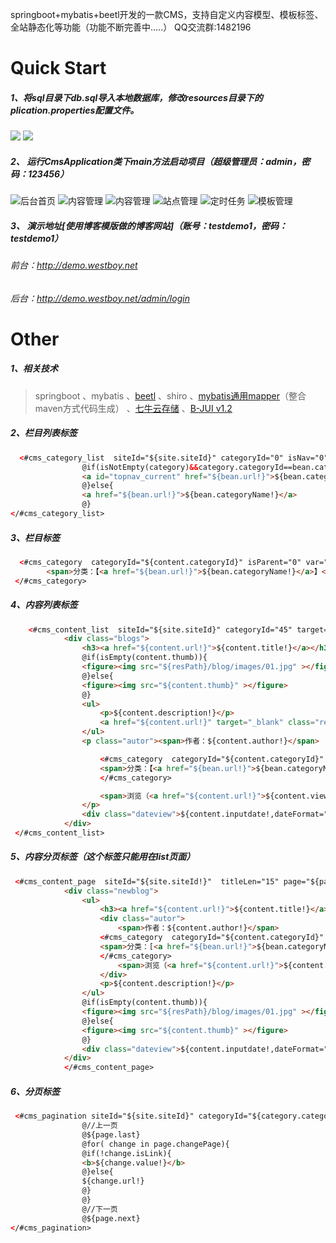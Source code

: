 springboot+mybatis+beetl开发的一款CMS，支持自定义内容模型、模板标签、全站静态化等功能（功能不断完善中.....）
QQ交流群:1482196
# Quick Start
##### 1、将sql目录下db.sql导入本地数据库，修改resources目录下的plication.properties配置文件。
![](https://raw.githubusercontent.com/westboy/CicadasCms/master/CicadasCms/doc/s1.png)
![](https://raw.githubusercontent.com/westboy/CicadasCms/master/CicadasCms/doc/s2.png)
##### 2、 运行CmsApplication类下main方法启动项目（超级管理员：admin，密码：123456）

![后台首页](https://raw.githubusercontent.com/westboy/CicadasCms/master/CicadasCms/doc/index.png "后台首页")
![内容管理](https://static.oschina.net/uploads/space/2017/0818/172741_OaDV_1409333.png "内容管理")
![内容管理](https://static.oschina.net/uploads/space/2017/0818/172843_eANP_1409333.png "内容管理")
![站点管理](https://static.oschina.net/uploads/space/2017/0818/172606_58lG_1409333.png "站点管理")
![定时任务](https://static.oschina.net/uploads/space/2017/0818/172806_vCHS_1409333.png "定时任务")
![模板管理](https://static.oschina.net/uploads/space/2017/0818/172932_JFLd_1409333.png "模板管理")
##### 3、 演示地址[使用博客模版做的博客网站]（账号：testdemo1，密码：testdemo1）
###### 前台：http://demo.westboy.net
###### 后台：http://demo.westboy.net/admin/login
# Other
##### 1、相关技术
> springboot
、mybatis
、[beetl](http://www.ibeetl.com "beetl")
、shiro
、[mybatis通用mapper](http://git.oschina.net/free/Mapper "通用mapper")（整合maven方式代码生成）
、[七牛云存储](https://portal.qiniu.com/signup?code=3lb7ah8vdj0ia "七牛云存储")
、[B-JUI v1.2](http://www.b-jui.com/download/ "B-JUI v1.2")
##### 2、栏目列表标签
```html
  <#cms_category_list  siteId="${site.siteId}" categoryId="0" isNav="0"   var="bean">
                @if(isNotEmpty(category)&&category.categoryId==bean.categoryId){
                <a id="topnav_current" href="${bean.url!}">${bean.categoryName!}</a>
                @}else{
                <a href="${bean.url!}">${bean.categoryName!}</a>
                @}
</#cms_category_list>
```
##### 3、栏目标签
```html
  <#cms_category  categoryId="${content.categoryId}" isParent="0" var="bean">
        <span>分类：【<a href="${bean.url!}">${bean.categoryName!}</a>】</span>
 </#cms_category>
```
##### 4、内容列表标签
```html
    <#cms_content_list  siteId="${site.siteId}" categoryId="45" target="1" orderBy="2" isHot="0" hasChild="1" size="15"   titleLen="15"   var="content">
            <div class="blogs">
                <h3><a href="${content.url!}">${content.title!}</a></h3>
                @if(isEmpty(content.thumb)){
                <figure><img src="${resPath}/blog/images/01.jpg" ></figure>
                @}else{
                <figure><img src="${content.thumb}" ></figure>
                @}
                <ul>
                    <p>${content.description!}</p>
                    <a href="${content.url!}" target="_blank" class="readmore">阅读全文&gt;&gt;</a>
                </ul>
                <p class="autor"><span>作者：${content.author!}</span>

                    <#cms_category  categoryId="${content.categoryId}" isParent="0" var="bean">
                    <span>分类：【<a href="${bean.url!}">${bean.categoryName!}</a>】</span>
                    </#cms_category>

                    <span>浏览（<a href="${content.url!}">${content.viewNum!}</a>）</span>
                </p>
                <div class="dateview">${content.inputdate!,dateFormat="yyyy-MM-dd"}</div>
            </div>
 </#cms_content_list>
```
##### 5、内容分页标签（这个标签只能用在list页面）
```html
 <#cms_content_page  siteId="${site.siteId!}"  titleLen="15" page="${page!}"  var="content">
            <div class="newblog">
                <ul>
                    <h3><a href="${content.url!}">${content.title!}</a></h3>
                    <div class="autor">
                        <span>作者：${content.author!}</span>
                    <#cms_category  categoryId="${content.categoryId}" isParent="0" var="bean">
                    <span>分类：[<a href="${bean.url!}">${bean.categoryName!}</a>]</span>
                    </#cms_category>
                        <span>浏览（<a href="${content.url!}">${content.viewNum!}</a>）</span>
                    </div>
                    <p>${content.description!}</p>
                </ul>
                @if(isEmpty(content.thumb)){
                <figure><img src="${resPath}/blog/images/01.jpg" ></figure>
                @}else{
                <figure><img src="${content.thumb}" ></figure>
                @}
                <div class="dateview">${content.inputdate!,dateFormat="yyyy-MM-dd"}</div>
            </div>
            </#cms_content_page>
```
##### 6、分页标签
```html
 <#cms_pagination siteId="${site.siteId}" categoryId="${category.categoryId}" page="${page}"  var="page" >
                @//上一页
                @${page.last}
                @for( change in page.changePage){
                @if(!change.isLink){
                <b>${change.value!}</b>
                @}else{
                ${change.url!}
                @}
                @}
                @//下一页
                @${page.next}
</#cms_pagination>
```
